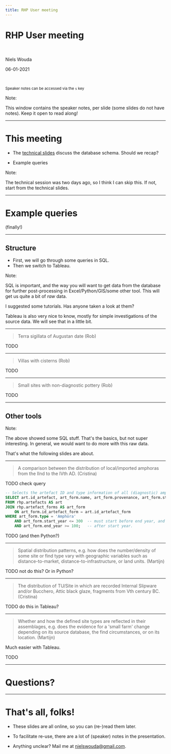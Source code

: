```yaml
---
title: RHP User meeting
---
```


# RHP User meeting

<br>

Niels Wouda

06-01-2021

<br>

<small>Speaker notes can be accessed via the `s` key</small>

Note:

This window contains the speaker notes, per slide (some slides do not have notes).
Keep it open to read along!

---


# This meeting

- The [technical slides](https://nielswouda.com/slides/rhp_tech/) discuss the
database schema. Should we recap?

- Example queries

Note:

The technical session was two days ago, so I think I can skip this. If not, 
start from the technical slides.

---

# Example queries

(finally!)

----

## Structure

- First, we will go through some queries in SQL.
- Then we switch to Tableau.

Note:

SQL is important, and the way you will want to get data from the database
for further post-processing in Excel/Python/GIS/some other tool. This will get
us quite a bit of _raw_ data.

I suggested some tutorials. Has anyone taken a look at them?

Tableau is also very nice to know, mostly for simple investigations of the
source data. We will see that in a little bit.

----

>Terra sigillata of Augustan date (Rob)

TODO

----

>Villas with cisterns (Rob)

TODO

----

>Small sites with non-diagnostic pottery (Rob)

TODO

----

## Other tools

Note:

The above showed some SQL stuff. That's the basics, but not super interesting.
In general, we would want to do more with this raw data.

That's what the following slides are about. 

----

>A comparison between the distribution of local/imported amphoras from the IInd 
>to the IVth AD. (Cristina)

TODO check query

```sql
-- Selects the artefact ID and type information of all (diagnostic) amphora artefacts.
SELECT art.id_artefact, art_form.name, art_form.provenance, art_form.start_year, art_form.end_year
FROM rhp.artefacts AS art
JOIN rhp.artefact_forms AS art_form
    ON art_form.id_artefact_form = art.id_artefact_form
WHERE art_form.type = 'Amphora'
    AND art_form.start_year <= 300  -- must start before end year, and end
    AND art_form.end_year >= 100;   -- after start year.
```

TODO (and then Python?)

----

>Spatial distribution patterns, e.g. how does the number/density of some site or
>find type vary with geographic variables such as distance-to-market, distance-to-infrastructure, or land units. (Martijn)

TODO not do this? Or in Python?

----

>The distribution of TU/Site in which are recorded Internal Slipware and/or 
>Bucchero, Attic black glaze, fragments from Vth century BC. (Cristina)

TODO do this in Tableau?

----

>Whether and how the defined site types are reflected in their assemblages, e.g.
>does the evidence for a 'small farm' change depending on its source database,
>the find circumstances, or on its location. (Martijn)

Much easier with Tableau.

TODO

---

# Questions?

---

# That's all, folks!

- These slides are all online, so you can (re-)read them later.
 
- To facilitate re-use, there are a lot of (speaker) notes in the presentation.

- Anything unclear? Mail me at [nielswouda@gmail.com](mailto:nielswouda@gmail.com). 
